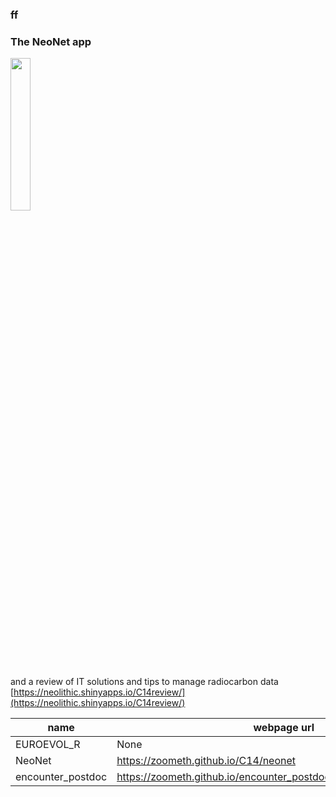 ### ff

### The NeoNet app
  
  
<img src="/docs/imgs/panel_map.png" align="center" style="width: 25%; height: 25%"/>
  
  
and a review of IT solutions and tips to manage radiocarbon data [https://neolithic.shinyapps.io/C14review/](https://neolithic.shinyapps.io/C14review/)

| name              | webpage url                                                          | app url                                                |
|-------------------|----------------------------------------------------------------------|--------------------------------------------------------|
| EUROEVOL_R        | None                                                                 | https://neolithic.shinyapps.io/Euroevol_R/             |
| NeoNet            | https://zoometh.github.io/C14/neonet                                 | https://neolithic.shinyapps.io/NeoNet/                 |
| encounter_postdoc | https://zoometh.github.io/encounter_postdoc/docs/lf_jomon_sites.html | None                                                   
